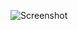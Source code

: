 ![Screenshot](https://user-images.githubusercontent.com/54885157/68743498-33c00400-0625-11ea-8217-ec489b9aa114.png)
